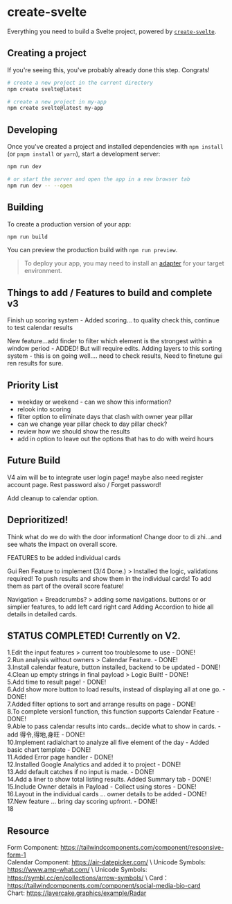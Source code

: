 # create-svelte

Everything you need to build a Svelte project, powered by [`create-svelte`](https://github.com/sveltejs/kit/tree/master/packages/create-svelte).

## Creating a project

If you're seeing this, you've probably already done this step. Congrats!

```bash
# create a new project in the current directory
npm create svelte@latest

# create a new project in my-app
npm create svelte@latest my-app
```

## Developing

Once you've created a project and installed dependencies with `npm install` (or `pnpm install` or `yarn`), start a development server:

```bash
npm run dev

# or start the server and open the app in a new browser tab
npm run dev -- --open
```

## Building

To create a production version of your app:

```bash
npm run build
```

You can preview the production build with `npm run preview`.

> To deploy your app, you may need to install an [adapter](https://kit.svelte.dev/docs/adapters) for your target environment.


## Things to add / Features to build and complete v3

Finish up scoring system - Added scoring...  to quality check this, continue to test calendar results

New feature...add finder to filter which element is the strongest within a window period - ADDED! But will require edits.
Adding layers to this sorting system - this is on going well.... need to check results, 
Need to finetune gui ren results for sure. 

## Priority List 
+ weekday or weekend - can we show this information? 
+ relook into scoring 
+ filter option to eliminate days that clash with owner year pillar 
+ can we change year pillar check to day pillar check? 
+ review how we should show the results 
+ add in option to leave out the options that has to do with weird hours 

## Future Build 
V4 aim will be to integrate user login page!
maybe also need register account page. 
Rest password also / Forget password! 

Add cleanup to calendar option. 

## Deprioritized! 
Think what do we do with the door information! 
Change door to di zhi...and see whats the impact on overall score. 


FEATURES to be added individual cards 

Gui Ren Feature to implement (3/4 Done.)  > Installed the logic, validations required! 
To push results and show them in the individual cards! 
To add them as part of the overall score feature! 

Navigation + Breadcrumbs?  > adding some navigations. buttons or or simplier features, to add left card right card 
Adding Accordion to hide all details in detailed cards.



## STATUS COMPLETED! Currently on V2.

1.Edit the input features > current too troublesome to use - DONE! \
2.Run analysis without owners > Calendar Feature. - DONE! \
3.Install calendar feature, button installed, backend to be updated - DONE! \
4.Clean up empty strings in final payload  > Logic Built! - DONE! \
5.Add time to result page! - DONE! \
6.Add show more button to load results, instead of displaying all at one go.  - DONE! \
7.Added filter options to sort and arrange results on page - DONE! \
8.To complete version1 function, this function supports Calendar Feature - DONE! \
9.Able to pass calendar results into cards...decide what to show in cards. - add  得令,得地,身旺  - DONE! \
10.Implement radialchart to analyze all five element of the day - Added basic chart template - DONE! \
11.Added Error page handler - DONE! \
12.Installed Google Analytics and added it to project - DONE! \
13.Add default catches if no input is made.  - DONE! \
14.Add a liner to show total listing results. Added Summary tab - DONE! \
15.Include Owner details in Payload - Collect using stores - DONE! \
16.Layout in the individual cards ... owner details to be added - DONE! \
17.New feature ... bring day scoring upfront. - DONE! \
18


## Resource
Form Component: https://tailwindcomponents.com/component/responsive-form-1 \
Calendar Component: https://air-datepicker.com/ \ 
Unicode Symbols: https://www.amp-what.com/ \ 
Unicode Symbols: https://symbl.cc/en/collections/arrow-symbols/ \ 
Card：https://tailwindcomponents.com/component/social-media-bio-card \
Chart: https://layercake.graphics/example/Radar
